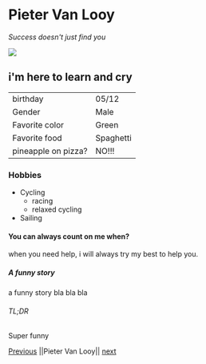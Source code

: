 # Pieter Van Looy
*Success doesn't just find you*

![](shorturl.at/cnpxO)
## i'm here to learn and cry



|   |   |
|---|---|
| birthday  |05/12   |
| Gender  | Male  |
| Favorite color  |  Green |
|  Favorite food | Spaghetti  |
| pineapple on pizza?  |   NO!!!|



### Hobbies
<!-- UL -->
* Cycling
  * racing
  * relaxed cycling
* Sailing

#### You can always count on me when?
when you need help, i will always try my best to help you.

##### A funny story
a funny story bla bla bla

###### TL;DR
Super funny

<!-- Links -->
[Previous](https://github.com/NathanVGS/Markdown/blob/master/README.md) ||Pieter Van Looy|| <!-- Links -->
[next]()
